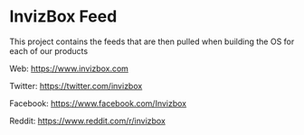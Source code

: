 # InvizBox Feed

This project contains the feeds that are then pulled when building the OS for each of our products

Web: https://www.invizbox.com

Twitter: https://twitter.com/invizbox

Facebook: https://www.facebook.com/Invizbox

Reddit: https://www.reddit.com/r/invizbox
